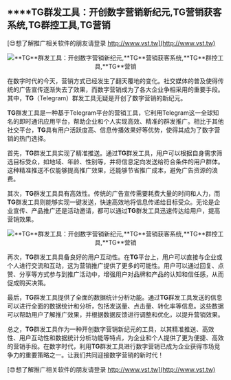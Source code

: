 ## ****TG**群发工具：开创数字营销新纪元,**TG**营销获客系统,**TG**群控工具,**TG**营销**

[😍想了解推广相关软件的朋友请登录 http://www.vst.tw](http://www.vst.tw)

 <center><img src="https://vst.tw/MP4/tuiguang/png/4.png" alt="**TG**群发工具：开创数字营销新纪元,**TG**营销获客系统,**TG**群控工具,**TG**营销"></center>

在数字时代的今天，营销方式已经发生了翻天覆地的变化。社交媒体的普及使得传统的广告宣传逐渐失去了效果，而数字营销成为了各大企业争相采用的重要手段。其中，**TG**（Telegram）群发工具无疑是开创了数字营销的新纪元。

**TG**群发工具是一种基于Telegram平台的营销工具，它利用Telegram这一全球知名的即时通讯应用平台，帮助企业和个人实现高效、精准的群发推广。相比于其他社交平台，**TG**具有用户活跃度高、信息传播效果好等优势，使得其成为了数字营销的热门选择。

首先，**TG**群发工具实现了精准推送。通过**TG**群发工具，用户可以根据自身需求筛选目标受众，如地域、年龄、性别等，并将信息定向发送给符合条件的用户群体。这种精准推送不仅能够提高推广效果，还能够节省推广成本，避免广告资源的浪费。

其次，**TG**群发工具具有高效性。传统的广告宣传需要耗费大量的时间和人力，而**TG**群发工具则能够实现一键发送，快速高效地将信息传递给目标受众。无论是企业宣传、产品推广还是活动邀请，都可以通过**TG**群发工具迅速传达给用户，提高营销效果。

 <center><img src="https://vst.tw/MP4/tuiguang/png/5.png" alt="**TG**群发工具：开创数字营销新纪元,**TG**营销获客系统,**TG**群控工具,**TG**营销"></center>

再次，**TG**群发工具具备良好的用户互动性。在**TG**平台上，用户可以直接与企业或个人进行交流和互动，这为营销推广提供了更多的可能性。用户可以通过回复、点赞、分享等方式参与到推广活动中，增强用户对品牌和产品的认知和信任感，从而促成购买决策。

最后，**TG**群发工具提供了全面的数据统计分析功能。通过**TG**群发工具发送的信息可以进行全面的数据统计和分析，包括发送量、点击量、转化率等信息。这些数据可以帮助用户了解推广效果，并根据数据反馈进行调整和优化，以提升营销效果。

总之，**TG**群发工具作为一种开创数字营销新纪元的工具，以其精准推送、高效性、用户互动性和数据统计分析功能等特点，为企业和个人提供了更为便捷、高效的营销手段。在数字时代，利用**TG**群发工具进行数字营销已成为企业获得市场竞争力的重要策略之一。让我们共同迎接数字营销的新时代！

[😍想了解推广相关软件的朋友请登录 http://www.vst.tw](http://www.vst.tw)



